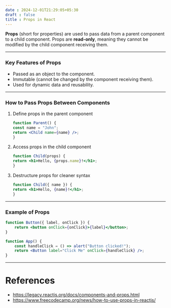 ```yaml
---
date : 2024-12-01T21:29:05+05:30
draft : false
title : Props in React
---
```


**Props** (short for properties) are used to pass data from a parent component to a child component. Props are **read-only**, meaning they cannot be modified by the child component receiving them.

---
### Key Features of Props

- Passed as an object to the component.
- Immutable (cannot be changed by the component receiving them).
- Used for dynamic data and reusability.

---
### How to Pass Props Between Components

1. Define props in the parent component
	```jsx
	function Parent() {
    const name = "John";
    return <Child name={name} />;
	}
	```

2. Access props in the child component
	```jsx
	function Child(props) {
    return <h1>Hello, {props.name}!</h1>;
	}
	```

3. Destructure props for cleaner syntax
	```jsx
	function Child({ name }) {
    return <h1>Hello, {name}!</h1>;
	}
	```

___
### Example of Props

```jsx
function Button({ label, onClick }) {
    return <button onClick={onClick}>{label}</button>;
}

function App() {
    const handleClick = () => alert("Button clicked!");
    return <Button label="Click Me" onClick={handleClick} />;
}
```

---
# References

- https://legacy.reactjs.org/docs/components-and-props.html
- https://www.freecodecamp.org/news/how-to-use-props-in-reactjs/